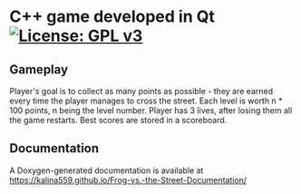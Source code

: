 C++ game developed in Qt
[![License: GPL v3](https://img.shields.io/badge/License-GPLv3-blue.svg)](https://www.gnu.org/licenses/gpl-3.0)
=============
Gameplay
-------------
Player's goal is to collect as many points as possible - they are earned every time the player manages to cross the street. Each level is worth n * 100 points, n being the level number. Player has 3 lives, after losing them all the game restarts. Best scores are stored in a scoreboard.

Documentation
-------------
A Doxygen-generated documentation is available at https://kalina559.github.io/Frog-vs.-the-Street-Documentation/
